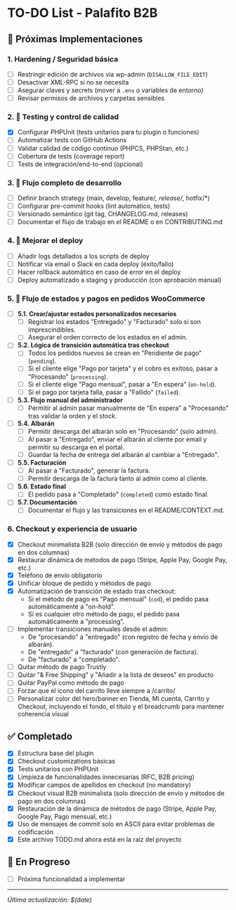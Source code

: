 # TO-DO List - Palafito B2B

## 🚀 Próximas Implementaciones

### 1. Hardening / Seguridad básica
- [ ] Restringir edición de archivos vía wp-admin (`DISALLOW_FILE_EDIT`)
- [ ] Desactivar XML-RPC si no se necesita
- [ ] Asegurar claves y secrets (mover a `.env` o variables de entorno)
- [ ] Revisar permisos de archivos y carpetas sensibles

### 2. 🧪 Testing y control de calidad
- [x] Configurar PHPUnit (tests unitarios para tu plugin o funciones)
- [ ] Automatizar tests con GitHub Actions
- [ ] Validar calidad de código continuo (PHPCS, PHPStan, etc.)
- [ ] Cobertura de tests (coverage report)
- [ ] Tests de integración/end-to-end (opcional)

### 3. 🔁 Flujo completo de desarrollo
- [ ] Definir branch strategy (main, develop, feature/*, release/*, hotfix/*)
- [ ] Configurar pre-commit hooks (lint automático, tests)
- [ ] Versionado semántico (git tag, CHANGELOG.md, releases)
- [ ] Documentar el flujo de trabajo en el README o en CONTRIBUTING.md

### 4. 🤖 Mejorar el deploy
- [ ] Añadir logs detallados a los scripts de deploy
- [ ] Notificar vía email o Slack en cada deploy (éxito/fallo)
- [ ] Hacer rollback automático en caso de error en el deploy
- [ ] Deploy automatizado a staging y producción (con aprobación manual)

### 5. 🚦 Flujo de estados y pagos en pedidos WooCommerce
- [ ] **5.1. Crear/ajustar estados personalizados necesarios**
  - [ ] Registrar los estados "Entregado" y "Facturado" solo si son imprescindibles.
  - [ ] Asegurar el orden correcto de los estados en el admin.
- [ ] **5.2. Lógica de transición automática tras checkout**
  - [ ] Todos los pedidos nuevos se crean en "Pendiente de pago" (`pending`).
  - [ ] Si el cliente elige "Pago por tarjeta" y el cobro es exitoso, pasar a "Procesando" (`processing`).
  - [ ] Si el cliente elige "Pago mensual", pasar a "En espera" (`on-hold`).
  - [ ] Si el pago por tarjeta falla, pasar a "Fallido" (`failed`).
- [ ] **5.3. Flujo manual del administrador**
  - [ ] Permitir al admin pasar manualmente de "En espera" a "Procesando" tras validar la orden y el stock.
- [ ] **5.4. Albarán**
  - [ ] Permitir descarga del albarán solo en "Procesando" (solo admin).
  - [ ] Al pasar a "Entregado", enviar el albarán al cliente por email y permitir su descarga en el portal.
  - [ ] Guardar la fecha de entrega del albarán al cambiar a "Entregado".
- [ ] **5.5. Facturación**
  - [ ] Al pasar a "Facturado", generar la factura.
  - [ ] Permitir descarga de la factura tanto al admin como al cliente.
- [ ] **5.6. Estado final**
  - [ ] El pedido pasa a "Completado" (`completed`) como estado final.
- [ ] **5.7. Documentación**
  - [ ] Documentar el flujo y las transiciones en el README/CONTEXT.md.

### 6. Checkout y experiencia de usuario
- [x] Checkout minimalista B2B (solo dirección de envío y métodos de pago en dos columnas)
- [x] Restaurar dinámica de métodos de pago (Stripe, Apple Pay, Google Pay, etc.)
- [x] Teléfono de envío obligatorio
- [x] Unificar bloque de pedido y métodos de pago
- [x] Automatización de transición de estado tras checkout:
    - Si el método de pago es "Pago mensual" (`cod`), el pedido pasa automáticamente a "on-hold".
    - Si es cualquier otro método de pago, el pedido pasa automáticamente a "processing".
- [ ] Implementar transiciones manuales desde el admin:
    - De "procesando" a "entregado" (con registro de fecha y envío de albarán).
    - De "entregado" a "facturado" (con generación de factura).
    - De "facturado" a "completado".
- [ ] Quitar método de pago Trustly
- [ ] Quitar "& Free Shipping" y "Añadir a la lista de deseos" en producto
- [ ] Quitar PayPal como método de pago
- [ ] Forzar que el icono del carrito lleve siempre a /carrito/
- [ ] Personalizar color del hero/banner en Tienda, Mi cuenta, Carrito y Checkout, incluyendo el fondo, el título y el breadcrumb para mantener coherencia visual

## ✅ Completado
- [x] Estructura base del plugin
- [x] Checkout customizations básicas
- [x] Tests unitarios con PHPUnit
- [x] Limpieza de funcionalidades innecesarias (RFC, B2B pricing)
- [x] Modificar campos de apellidos en checkout (no mandatory)
- [x] Checkout visual B2B minimalista (solo dirección de envío y métodos de pago en dos columnas)
- [x] Restauración de la dinámica de métodos de pago (Stripe, Apple Pay, Google Pay, Pago mensual, etc.)
- [x] Uso de mensajes de commit solo en ASCII para evitar problemas de codificación
- [x] Este archivo TODO.md ahora está en la raíz del proyecto

## 🔄 En Progreso
- [ ] Próxima funcionalidad a implementar

---
*Última actualización: $(date)* 